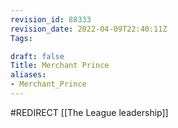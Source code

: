 ```yaml
---
revision_id: 88333
revision_date: 2022-04-09T22:40:11Z
Tags:

draft: false
Title: Merchant Prince
aliases:
- Merchant_Prince
---
```

#REDIRECT [[The League leadership]]